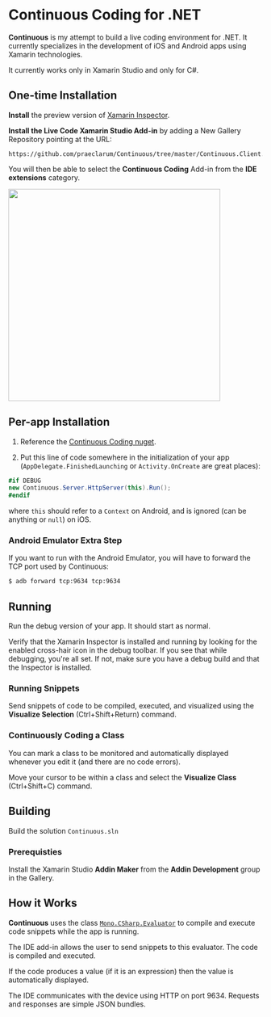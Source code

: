 # Continuous Coding for .NET

**Continuous** is my attempt to build a live coding environment for .NET. It currently specializes in the development of iOS and Android apps using Xamarin technologies.

It currently works only in Xamarin Studio and only for C#.

## One-time Installation

**Install** the preview version of [Xamarin Inspector](https://developer.xamarin.com/guides/cross-platform/inspector/).

**Install the Live Code Xamarin Studio Add-in** by adding a New Gallery Repository pointing at the URL:

	https://github.com/praeclarum/Continuous/tree/master/Continuous.Client.MonoDevelop/AddinRepo

You will then be able to select the **Continuous Coding** Add-in from the **IDE extensions** category.

<img src="https://raw.githubusercontent.com/praeclarum/Continuous/master/Documentation/AddAddinRepo.png" width="420px"/>

## Per-app Installation

1. Reference the [Continuous Coding nuget](https://www.nuget.org/packages/Continuous/).

2. Put this line of code somewhere in the initialization of your app (`AppDelegate.FinishedLaunching` or `Activity.OnCreate` are great places):

```csharp
#if DEBUG
new Continuous.Server.HttpServer(this).Run();
#endif
```

where `this` should refer to a `Context` on Android, and is ignored (can be anything or `null`) on iOS.

### Android Emulator Extra Step

If you want to run with the Android Emulator, you will have to forward the TCP port used by Continuous:

```bash
$ adb forward tcp:9634 tcp:9634
```

## Running

Run the debug version of your app. It should start as normal.

Verify that the Xamarin Inspector is installed and running by looking for the enabled cross-hair icon in the debug toolbar. If you see that while debugging, you're all set. If not, make sure you have a debug build and that the Inspector is installed.

### Running Snippets

Send snippets of code to be compiled, executed, and visualized using the **Visualize Selection** (Ctrl+Shift+Return) command.

### Continuously Coding a Class

You can mark a class to be monitored and automatically displayed whenever you edit it (and there are no code errors).

Move your cursor to be within a class and select the **Visualize Class** (Ctrl+Shift+C) command.


## Building

Build the solution `Continuous.sln`

### Prerequisties

Install the Xamarin Studio **Addin Maker** from the **Addin Development** group in the Gallery.


## How it Works

**Continuous** uses the class [`Mono.CSharp.Evaluator`](http://www.mono-project.com/docs/about-mono/languages/csharp/) to compile and execute code snippets while the app is running.

The IDE add-in allows the user to send snippets to this evaluator. The code is compiled and executed.

If the code produces a value (if it is an expression) then the value is automatically displayed.

The IDE communicates with the device using HTTP on port 9634. Requests and responses are simple JSON bundles.
